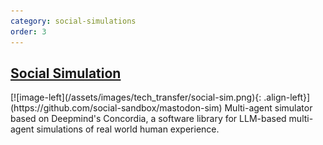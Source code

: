 ```yaml
---
category: social-simulations
order: 3
---
```


## [Social Simulation](https://github.com/social-sandbox/mastodon-sim)

<div class="clearfix" markdown="1">
[![image-left](/assets/images/tech_transfer/social-sim.png){: .align-left}](https://github.com/social-sandbox/mastodon-sim)
Multi-agent simulator based on Deepmind's Concordia, a software library for LLM-based multi-agent simulations of real world human experience.
</div>
